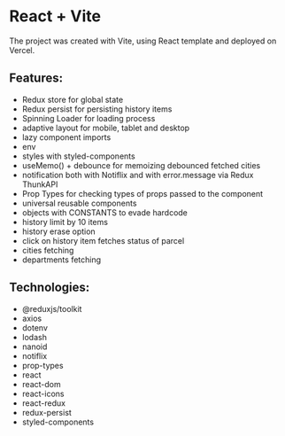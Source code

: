 # React + Vite

The project was created with Vite, using React template and deployed on Vercel.

## Features:

- Redux store for global state
- Redux persist for persisting history items
- Spinning Loader for loading process
- adaptive layout for mobile, tablet and desktop
- lazy component imports
- env
- styles with styled-components
- useMemo() + debounce for memoizing debounced fetched cities
- notification both with Notiflix and with error.message via Redux ThunkAPI
- Prop Types for checking types of props passed to the component
- universal reusable components
- objects with CONSTANTS to evade hardcode
- history limit by 10 items
- history erase option
- click on history item fetches status of parcel
- cities fetching
- departments fetching

## Technologies:

- @reduxjs/toolkit
- axios
- dotenv
- lodash
- nanoid
- notiflix
- prop-types
- react
- react-dom
- react-icons
- react-redux
- redux-persist
- styled-components

